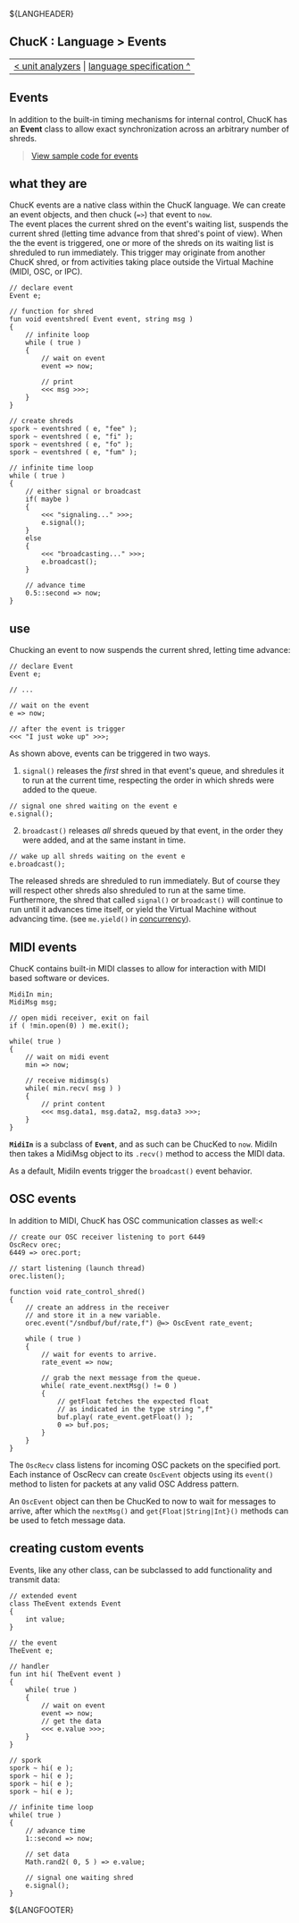 ${LANGHEADER}

## ChucK : Language > Events

<div class="chuck_nav">
<center>
 <table border="0"><tr><td>
  <div class="chuck_nav_bar">	
    <a href="./uana.md">&lt; unit analyzers</a>  |
    <a href="./index.md">language specification ^</a>
  </div>
  </td></tr></table>
</center>
</div>

## Events

In addition to the built-in timing mechanisms for internal control, 
ChucK has an __Event__ class to allow exact synchronization across 
an arbitrary number of shreds.  

> [View sample code for events](../examples/index.md#event)


<a id="intro"></a>

## what they are

ChucK events are a native class within the ChucK language.  We can
create an event objects, and then chuck (`=>`) that event to `now`.  
The event places the current shred on the event's waiting list, 
suspends the current shred (letting time advance from that shred's 
point of view). When the the event is triggered, one or more of the 
shreds on its waiting list is shreduled to run immediately.  This 
trigger may originate from another ChucK shred, or from activities 
taking place outside the Virtual Machine (MIDI, OSC, or IPC). 

```chuck
// declare event
Event e;

// function for shred
fun void eventshred( Event event, string msg )
{
    // infinite loop
    while ( true )
    {
        // wait on event
        event => now;

        // print
        <<< msg >>>;
    }
}

// create shreds
spork ~ eventshred ( e, "fee" );
spork ~ eventshred ( e, "fi" );
spork ~ eventshred ( e, "fo" );
spork ~ eventshred ( e, "fum" );

// infinite time loop
while ( true )
{
    // either signal or broadcast
    if( maybe )
    { 
        <<< "signaling..." >>>;
        e.signal();
    }
    else
    { 
        <<< "broadcasting..." >>>;
        e.broadcast();
    }

    // advance time
    0.5::second => now;
}
```

<a id="use"> </a>

## use

Chucking an event to now suspends the current shred, letting time advance:

```chuck
// declare Event
Event e;

// ...

// wait on the event
e => now;

// after the event is trigger
<<< "I just woke up" >>>;
```

As shown above, events can be triggered in two ways.

1. `signal()` releases the _first_ shred in that event's queue, and shredules 
it to run at the current time, respecting the order in which shreds were 
added to the queue.

```chuck
// signal one shred waiting on the event e
e.signal();
```

2. `broadcast()` releases _all_ shreds queued by that event, in the order 
they were added, and at the same instant in time. 

```chuck
// wake up all shreds waiting on the event e
e.broadcast();
```

The released shreds are shreduled to run immediately.  But of course 
they will respect other shreds also shreduled to run at the same time.
Furthermore, the shred that called `signal()` or `broadcast()` will
continue to run until it advances time itself, or yield the Virtual Machine
without advancing time. (see `me.yield()` in [concurrency](spork.md#me)).

<a id="midi"> </a>

## MIDI events

ChucK contains built-in MIDI classes to allow for interaction with MIDI 
based software or devices.

```chuck
MidiIn min;
MidiMsg msg;

// open midi receiver, exit on fail
if ( !min.open(0) ) me.exit(); 

while( true )
{
    // wait on midi event
    min => now;

    // receive midimsg(s)
    while( min.recv( msg ) )
    {
        // print content
        <<< msg.data1, msg.data2, msg.data3 >>>;
    }
}
```

__`MidiIn`__ is a subclass of __`Event`__, and as such can be ChucKed to 
`now`.  MidiIn then takes a MidiMsg object to its `.recv()` method to 
access the MIDI data. 

As a default, MidiIn events trigger the `broadcast()` event behavior. 

<a id="osc"> </a>

## OSC events

In addition to MIDI, ChucK has OSC communication classes as well:<

```chuck
// create our OSC receiver listening to port 6449
OscRecv orec;
6449 => orec.port;

// start listening (launch thread)
orec.listen();

function void rate_control_shred()
{ 
    // create an address in the receiver 
    // and store it in a new variable.
    orec.event("/sndbuf/buf/rate,f") @=> OscEvent rate_event; 

    while ( true )
    { 
        // wait for events to arrive.
        rate_event => now; 

        // grab the next message from the queue. 
        while( rate_event.nextMsg() != 0 )
        { 
            // getFloat fetches the expected float
            // as indicated in the type string ",f"
            buf.play( rate_event.getFloat() );
            0 => buf.pos;
        }
    }       
}
```

The `OscRecv` class listens for incoming OSC packets on the specified port.  
Each instance of OscRecv can create `OscEvent` objects using its `event()`
method to listen for packets at any valid OSC Address pattern.

An `OscEvent` object can then be ChucKed to now to wait for messages to arrive, 
after which the `nextMsg()` and `get{Float|String|Int}()` methods can be used 
to fetch message data.

<a id="extend"> </a>

## creating custom events

Events, like any other class, can be subclassed to add functionality 
and transmit data:

```chuck
// extended event
class TheEvent extends Event
{
    int value;
}

// the event
TheEvent e;

// handler
fun int hi( TheEvent event )
{
    while( true )
    {
        // wait on event
        event => now;
        // get the data
        <<< e.value >>>;
    }
}

// spork
spork ~ hi( e );
spork ~ hi( e );
spork ~ hi( e );
spork ~ hi( e );

// infinite time loop
while( true )
{
    // advance time
    1::second => now;

    // set data
    Math.rand2( 0, 5 ) => e.value;

    // signal one waiting shred
    e.signal();
}
```

${LANGFOOTER}
